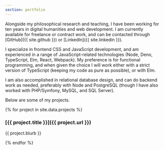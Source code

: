 ```yaml
---
section: portfolio
---
```

Alongside my philosophical research and teaching, I have been working for ten
years in digital humanities and web development. I am currently available for
freelance or contract work, and can be contacted through [GitHub]({{ site.github
}}) or [LinkedIn]({{ site.linkedin }}).

I specialize in frontend CSS and JavaScript development, and am experienced in a
range of JavaScript-related technologies (Node, Deno, TypeScript, Elm, React,
Webpack). My preference is for functional programming, and when given the choice
I will work either with a strict version of TypeScript (keeping my code as pure
as possible), or with Elm.

I am also accomplished in relational database design, and can do backend work as
needed, preferably with Node and PostgreSQL (though I have also worked with
PHP/Symfony, MySQL, and SQL Server).

Below are some of my projects.

{% for project in site.data.projects %}
### [{{ project.title }}]({{ project.url }})

{{ project.blurb }}

{% endfor %}
